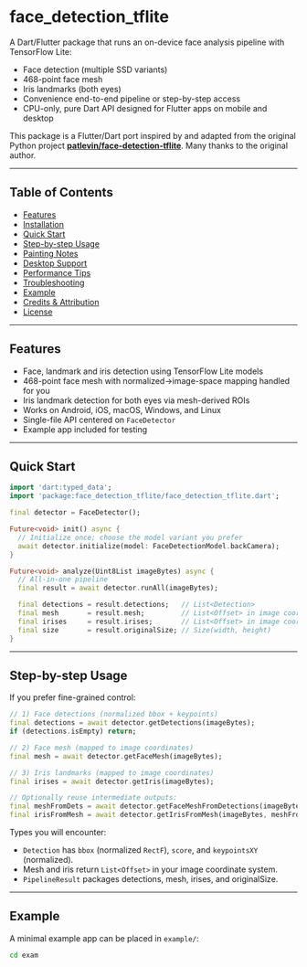# face_detection_tflite

A Dart/Flutter package that runs an on-device face analysis pipeline with TensorFlow Lite:

- Face detection (multiple SSD variants)
- 468-point face mesh
- Iris landmarks (both eyes)
- Convenience end-to-end pipeline or step-by-step access
- CPU-only, pure Dart API designed for Flutter apps on mobile and desktop

This package is a Flutter/Dart port inspired by and adapted from the original Python project **[patlevin/face-detection-tflite](https://github.com/patlevin/face-detection-tflite)**. Many thanks to the original author.

---

## Table of Contents

- [Features](#features)
- [Installation](#installation)
- [Quick Start](#quick-start)
- [Step-by-step Usage](#step-by-step-usage)
- [Painting Notes](#painting-notes)
- [Desktop Support](#desktop-support)
- [Performance Tips](#performance-tips)
- [Troubleshooting](#troubleshooting)
- [Example](#example)
- [Credits & Attribution](#credits--attribution)
- [License](#license)

---

## Features

- Face, landmark and iris detection using TensorFlow Lite models
- 468-point face mesh with normalized→image-space mapping handled for you
- Iris landmark detection for both eyes via mesh-derived ROIs
- Works on Android, iOS, macOS, Windows, and Linux
- Single-file API centered on `FaceDetector`
- Example app included for testing

---

## Quick Start

```dart
import 'dart:typed_data';
import 'package:face_detection_tflite/face_detection_tflite.dart';

final detector = FaceDetector();

Future<void> init() async {
  // Initialize once; choose the model variant you prefer
  await detector.initialize(model: FaceDetectionModel.backCamera);
}

Future<void> analyze(Uint8List imageBytes) async {
  // All-in-one pipeline
  final result = await detector.runAll(imageBytes);

  final detections = result.detections;   // List<Detection>
  final mesh       = result.mesh;         // List<Offset> in image coordinates
  final irises     = result.irises;       // List<Offset> in image coordinates
  final size       = result.originalSize; // Size(width, height)
}
```

---

## Step-by-step Usage

If you prefer fine-grained control:

```dart
// 1) Face detections (normalized bbox + keypoints)
final detections = await detector.getDetections(imageBytes);
if (detections.isEmpty) return;

// 2) Face mesh (mapped to image coordinates)
final mesh = await detector.getFaceMesh(imageBytes);

// 3) Iris landmarks (mapped to image coordinates)
final irises = await detector.getIris(imageBytes);

// Optionally reuse intermediate outputs:
final meshFromDets = await detector.getFaceMeshFromDetections(imageBytes, detections);
final irisFromMesh = await detector.getIrisFromMesh(imageBytes, meshFromDets);
```

Types you will encounter:
- `Detection` has `bbox` (normalized `RectF`), `score`, and `keypointsXY` (normalized).
- Mesh and iris return `List<Offset>` in your image coordinate system.
- `PipelineResult` packages detections, mesh, irises, and originalSize.

---

## Example

A minimal example app can be placed in `example/`:

```bash
cd exam